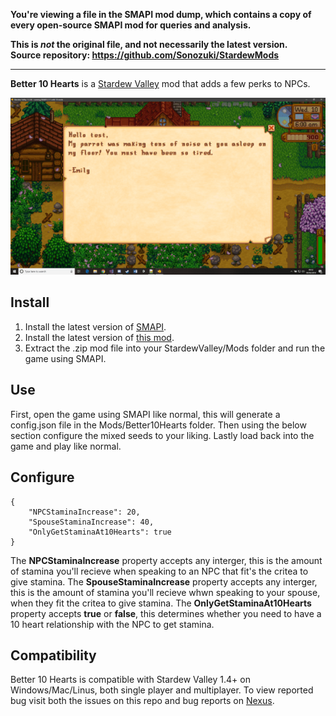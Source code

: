 **You're viewing a file in the SMAPI mod dump, which contains a copy of every open-source SMAPI mod
for queries and analysis.**

**This is _not_ the original file, and not necessarily the latest version.**  
**Source repository: https://github.com/Sonozuki/StardewMods**

----

**Better 10 Hearts** is a [Stardew Valley](http://stardewvalley.net/) mod that adds a few perks to NPCs.

![](pics/better10hearts.png)

## Install
1. Install the latest version of [SMAPI](https://www.nexusmods.com/stardewvalley/mods/2400).
2. Install the latest version of [this mod](https://www.nexusmods.com/stardewvalley/mods/3605).
3. Extract the .zip mod file into your StardewValley/Mods folder and run the game using SMAPI.

## Use
First, open the game using SMAPI like normal, this will generate a config.json file in the Mods/Better10Hearts folder.
Then using the below section configure the mixed seeds to your liking.
Lastly load back into the game and play like normal.

## Configure
    {
        "NPCStaminaIncrease": 20,
        "SpouseStaminaIncrease": 40,
        "OnlyGetStaminaAt10Hearts": true
    }
    
The **NPCStaminaIncrease** property accepts any interger, this is the amount of stamina you'll recieve when speaking to an NPC that fit's the critea to give stamina.
The **SpouseStaminaIncrease** property accepts any interger, this is the amount of stamina you'll recieve whwn speaking to your spouse, when they fit the critea to give stamina.
The **OnlyGetStaminaAt10Hearts** property accepts **true** or **false**, this determines whether you need to have a 10 heart relationship with the NPC to get stamina. 

## Compatibility
Better 10 Hearts is compatible with Stardew Valley 1.4+ on Windows/Mac/Linus, both single player and multiplayer. To view reported bug visit both the issues on this repo and bug reports on [Nexus](https://www.nexusmods.com/stardewvalley/mods/3605?tab=bugs).
